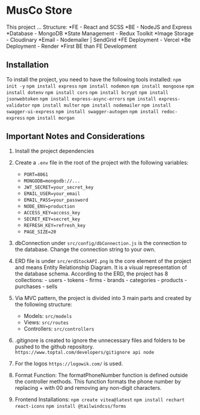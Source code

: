 # MusCo Store

This project ...
Structure:
*FE - React and SCSS
*BE - NodeJS and Express
*Database - MongoDB
*State Management - Redux Toolkit
*Image Storage - Cloudinary
*Email - Nodemailer | SendGrid
*FE Deployment - Vercel
*Be Deployment - Render
\*First BE than FE Development

## Installation

To install the project, you need to have the following tools installed:
`npm init -y`
`npm install express`
`npm install nodemon`
`npm install mongoose`
`npm install dotenv`
`npm install cors`
`npm install bcrypt`
`npm install jsonwebtoken`
`npm install express-async-errors`
`npm install express-validator`
`npm install multer`
`npm install nodemailer`
`npm install swagger-ui-express`
`npm install swagger-autogen`
`npm install redoc-express`
`npm install morgan`

## Important Notes and Considerations

1. Install the project dependencies
2. Create a `.env` file in the root of the project with the following variables:

   - `PORT=8061`
   - `MONGODB=mongodb://...`
   - `JWT_SECRET=your_secret_key`
   - `EMAIL_USER=your_email`
   - `EMAIL_PASS=your_password`
   - `NODE_ENV=production`
   - `ACCESS_KEY=access_key`
   - `SECRET_KEY=secret_key`
   - `REFRESH_KEY=refresh_key`
   - `PAGE_SIZE=20`

3. dbConnection under `src/config/dbConnection.js` is the connection to the database.
   Change the connection string to your own.

4. ERD file is under `src/erdStockAPI.png` is the core element of the project and means Entity Relationship Diagram.
   It is a visual representation of the database schema.
   According to the ERD, the project has 8 collections: - users - tokens - firms - brands - categories - products - purchases - sells

5. Via MVC pattern, the project is divided into 3 main parts and created by the following structure:

   - Models: `src/models`
   - Views: `src/routes`
   - Controllers: `src/controllers`

6. .gitignore is created to ignore the unnecessary files and folders to be pushed to the github repository.
   `https://www.toptal.com/developers/gitignore api node`

7. For the logos `https://logowik.com/` is used.

8. Format Function: The formatPhoneNumber function is defined outside the controller methods.
   This function formats the phone number by replacing + with 00 and removing any non-digit characters.

9. Frontend Installations:
   `npm create vitea@latest`
   `npm install rechart react-icons`
   `npm install @tailwindcss/forms`

